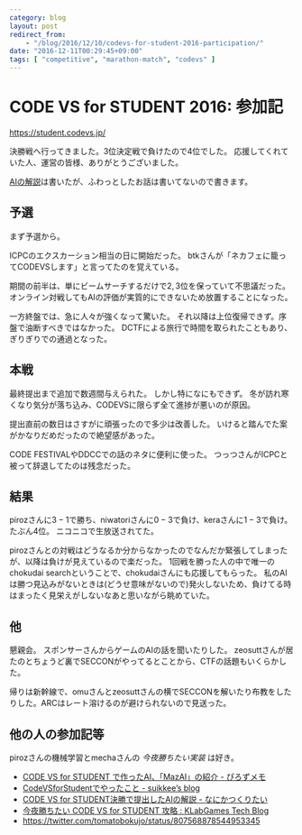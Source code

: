 ```yaml
---
category: blog
layout: post
redirect_from:
    - "/blog/2016/12/10/codevs-for-student-2016-participation/"
date: "2016-12-11T00:29:45+09:00"
tags: [ "competitive", "marathon-match", "codevs" ]
---
```


# CODE VS for STUDENT 2016: 参加記

<https://student.codevs.jp/>

決勝戦へ行ってきました。$3$位決定戦で負けたので$4$位でした。
応援してくれていた人、運営の皆様、ありがとうございました。

[AIの解説](https://kimiyuki.net/blog/2016/12/10/codevs-for-student-2016/)は書いたが、ふわっとしたお話は書いてないので書きます。

## 予選

まず予選から。

ICPCのエクスカーション相当の日に開始だった。
btkさんが「ネカフェに籠ってCODEVSします」と言ってたのを覚えている。

期間の前半は、単にビームサーチするだけで$2,3$位を保っていて不思議だった。
オンライン対戦してもAIの評価が実質的にできないため放置することになった。

一方終盤では、急に人々が強くなって驚いた。
それ以降は上位復帰できず。序盤で油断すべきではなかった。
DCTFによる旅行で時間を取られたこともあり、ぎりぎりでの通過となった。

## 本戦

最終提出まで追加で数週間与えられた。
しかし特になにもできず。
冬が訪れ寒くなり気分が落ち込み、CODEVSに限らず全て進捗が悪いのが原因。

提出直前の数日はさすがに頑張ったので多少は改善した。
いけると踏んでた案がかなりだめだったので絶望感があった。

CODE FESTIVALやDDCCでの話のネタに便利に使った。
つっつさんがICPCと被って辞退してたのは残念だった。

## 結果

pirozさんに$3-1$で勝ち、niwatoriさんに$0-3$で負け、keraさんに$1-3$で負け。
たぶん$4$位。
ニコニコで生放送されてた。

pirozさんとの対戦はどうなるか分からなかったのでなんだか緊張してしまったが、以降は負けが見えているので楽だった。
$1$回戦を勝った人の中で唯一のchokudai searchということで、chokudaiさんにも応援してもらった。
私のAIは勝つ見込みがないときは(どうせ意味がないので)発火しないため、負けてる時はまったく見栄えがしないなあと思いながら眺めていた。

## 他

懇親会。
スポンサーさんからゲームのAIの話を聞いたりした。
zeosuttさんが居たのとちょうど裏でSECCONがやってるとことから、CTFの話題もいくらかした。

帰りは新幹線で、omuさんとzeosuttさんの横でSECCONを解いたり布教をしたりした。ARCはレート溶けるのが避けられないので見送った。

## 他の人の参加記等

pirozさんの機械学習とmechaさんの *今夜勝ちたい実装* は好き。

-   [CODE VS for STUDENT で作ったAI、「MazAI」の紹介 - ぴろずメモ](http://piroz.hatenablog.com/entry/2016/12/07/001251)
-   [CodeVSforStudentでやったこと - suikkee’s blog](http://suikkee.hateblo.jp/entry/2016/12/11/235232)
-   [CODE VS for STUDENT決勝で提出したAIの解説 - なにかつくりたい](http://ker60.hatenablog.com/entry/2016/12/11/180225)
-   [今夜勝ちたい CODE VS for STUDENT 攻略 : KLabGames Tech Blog](http://klabgames.tech.blog.jp.klab.com/archives/1062972532.html)
-   <https://twitter.com/tomatobokujo/status/807568878544953345>
